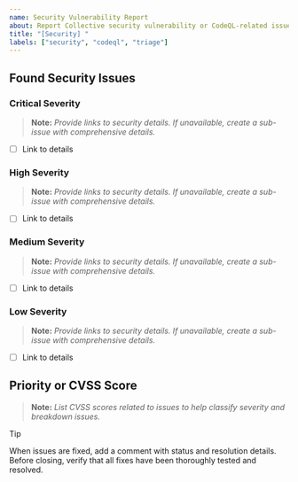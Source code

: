 ```yaml
---
name: Security Vulnerability Report
about: Report Collective security vulnerability or CodeQL-related issues.
title: "[Security] "
labels: ["security", "codeql", "triage"]
---
```


## Found Security Issues

### Critical Severity

> **Note:** _Provide links to security details. If unavailable, create a sub-issue with comprehensive details._

- [ ] Link to details

### High Severity

> **Note:** _Provide links to security details. If unavailable, create a sub-issue with comprehensive details._

- [ ] Link to details

### Medium Severity

> **Note:** _Provide links to security details. If unavailable, create a sub-issue with comprehensive details._

- [ ] Link to details

### Low Severity

> **Note:** _Provide links to security details. If unavailable, create a sub-issue with comprehensive details._

- [ ] Link to details

## Priority or CVSS Score

> **Note:** _List CVSS scores related to issues to help classify severity and breakdown issues._

> [!TIP]
> When issues are fixed, add a comment with status and resolution details. Before closing, verify that all fixes have been thoroughly tested and resolved.
